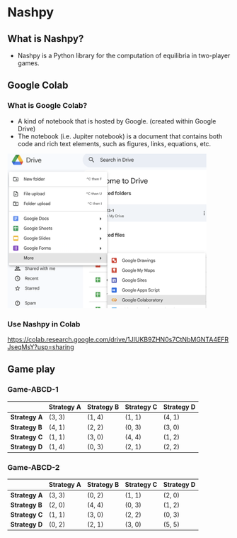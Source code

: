 # Nashpy

## What is Nashpy?

- Nashpy is a Python library for the computation of equilibria in two-player games.

## Google Colab

### What is Google Colab?

  - A kind of notebook that is hosted by Google. (created within Google Drive)
  - The notebook (i.e. Jupiter notebook) is a document that contains both code and rich text elements, such as figures, links, equations, etc.

<img src="../img/2024-11-25-10-23-28.png" width="450px">


### Use Nashpy in Colab

<https://colab.research.google.com/drive/1JIUKB9ZHN0s7CtNbMGNTA4EFRJseqMsY?usp=sharing>


## Game play

### Game-ABCD-1


|             | Strategy A | Strategy B | Strategy C | Strategy D |
|-------------|------------|------------|------------|------------|
| **Strategy A** | (3, 3)    | (1, 4)    | (1, 1)    | (4, 1)    |
| **Strategy B** | (4, 1)    | (2, 2)    | (0, 3)    | (3, 0)    |
| **Strategy C** | (1, 1)    | (3, 0)    | (4, 4)    | (1, 2)    |
| **Strategy D** | (1, 4)    | (0, 3)    | (2, 1)    | (2, 2)    |


### Game-ABCD-2


|             | Strategy A | Strategy B | Strategy C | Strategy D |
|-------------|------------|------------|-----------|------------|
| **Strategy A** | (3, 3)    | (0, 2)    | (1, 1)    | (2, 0)    |
| **Strategy B** | (2, 0)    | (4, 4)    | (0, 3)    | (1, 2)    |
| **Strategy C** | (1, 1)    | (3, 0)    | (2, 2)    | (0, 3)    |
| **Strategy D** | (0, 2)    | (2, 1)    | (3, 0)    | (5, 5)    |

